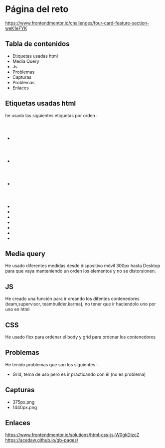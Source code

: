 # Página del reto

https://www.frontendmentor.io/challenges/four-card-feature-section-weK1eFYK

## Tabla de contenidos

- Etiquetas usadas html
- Media Query
- Js
- Problemas
- Capturas
- Problemas
- Enlaces

## Etiquetas usadas html

he usado las siguientes etiquetas por orden :

- <header>
- <h1>
- <p>
- <span>
- <br>
- <div>
- <section>
- <img>
- <footer>
- <a>

## Media query

He usado diferentes medidas desde dispositivo móvil 300px hasta Desktop para que vaya manteniendo un orden los elementos y no se distorsionen.

## JS

He creado una función  para ir creando los difentes contenedores (team,supervisor, teambuilder,karma), no tener que ir haciendolo uno por uno en html

## CSS

He usado flex para ordenar el body y grid para ordenar los contenedores

## Problemas 

He tenido problemas que son los siguientes : 

  - Grid, tema de uso pero es ir practicando con él (no es problema)

  ## Capturas 

  - 375px.png
  - 1440px.png

  ## Enlaces

https://www.frontendmentor.io/solutions/html-css-js-W0gkDjzcZ
https://acedaw.github.io/gb-pages/